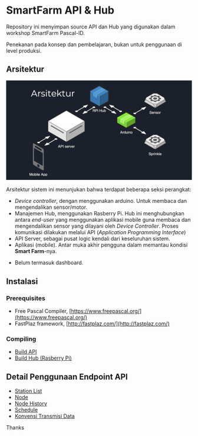 # SmartFarm API & Hub

Repository ini menyimpan source API dan Hub yang digunakan dalam workshop SmartFarm Pascal-ID.

Penekanan pada konsep dan pembelajaran, bukan untuk penggunaan di level produksi.

## Arsitektur

![Arsitektur](docs/api/images/arsitektur.png)

Arsitektur sistem ini menunjukan bahwa terdapat beberapa seksi perangkat:
- _Device controller_, dengan menggunakan arduino. Untuk membaca dan mengendalikan sensor/motor.
- Manajemen Hub, menggunakan Rasberry Pi. Hub ini menghubungkan antara _end-user_ yang menggunakan aplikasi mobile guna membaca dan mengendalikan sensor yang dilayani oleh _Device Controller_.
Proses komunikasi dilakukan melalui API (_Application Programming Interface_)
- API Server, sebagai pusat logic kendali dari keseluruhan sistem.
- Aplikasi (mobile). Antar muka akhir pengguna dalam memantau kondisi **Smart Farm**-nya.

* Belum termasuk dashboard.

## Instalasi

### Prerequisites

- Free Pascal Compiler, [https://www.freepascal.org/](https://www.freepascal.org/)
- FastPlaz framework, [http://fastplaz.com/](http://fastplaz.com/)

### Compiling

- [Build API](docs/Build-API.md)
- [Build Hub (Rasberry Pi)](docs/Build-API.md)

## Detail Penggunaan Endpoint API

- [Station List](docs/Station.md)
- [Node](docs/Node.md)
- [Node History](docs/Node-History.md)
- [Schedule](docs/Schedule.md)
- [Konvensi Transmisi Data](docs/Convention.md)

Thanks

